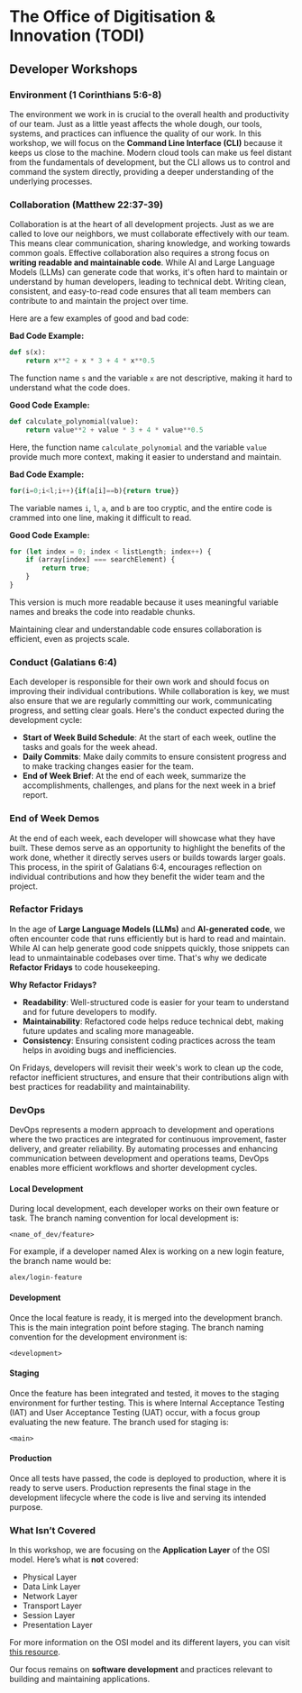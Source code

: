 # The Office of Digitisation & Innovation (TODI)
## Developer Workshops

### Environment (1 Corinthians 5:6-8)
The environment we work in is crucial to the overall health and productivity of our team. Just as a little yeast affects the whole dough, our tools, systems, and practices can influence the quality of our work. In this workshop, we will focus on the **Command Line Interface (CLI)** because it keeps us close to the machine. Modern cloud tools can make us feel distant from the fundamentals of development, but the CLI allows us to control and command the system directly, providing a deeper understanding of the underlying processes.

### Collaboration (Matthew 22:37-39)
Collaboration is at the heart of all development projects. Just as we are called to love our neighbors, we must collaborate effectively with our team. This means clear communication, sharing knowledge, and working towards common goals. Effective collaboration also requires a strong focus on **writing readable and maintainable code**. While AI and Large Language Models (LLMs) can generate code that works, it's often hard to maintain or understand by human developers, leading to technical debt. Writing clean, consistent, and easy-to-read code ensures that all team members can contribute to and maintain the project over time.

Here are a few examples of good and bad code:

**Bad Code Example:**
```python
def s(x):
    return x**2 + x * 3 + 4 * x**0.5
```
The function name `s` and the variable `x` are not descriptive, making it hard to understand what the code does.

**Good Code Example:**
```python
def calculate_polynomial(value):
    return value**2 + value * 3 + 4 * value**0.5
```
Here, the function name `calculate_polynomial` and the variable `value` provide much more context, making it easier to understand and maintain.

**Bad Code Example:**
```javascript
for(i=0;i<l;i++){if(a[i]==b){return true}}
```
The variable names `i`, `l`, `a`, and `b` are too cryptic, and the entire code is crammed into one line, making it difficult to read.

**Good Code Example:**
```javascript
for (let index = 0; index < listLength; index++) {
    if (array[index] === searchElement) {
        return true;
    }
}
```
This version is much more readable because it uses meaningful variable names and breaks the code into readable chunks.

Maintaining clear and understandable code ensures collaboration is efficient, even as projects scale. 

### Conduct (Galatians 6:4)
Each developer is responsible for their own work and should focus on improving their individual contributions. While collaboration is key, we must also ensure that we are regularly committing our work, communicating progress, and setting clear goals. Here's the conduct expected during the development cycle:

- **Start of Week Build Schedule**: At the start of each week, outline the tasks and goals for the week ahead.
- **Daily Commits**: Make daily commits to ensure consistent progress and to make tracking changes easier for the team.
- **End of Week Brief**: At the end of each week, summarize the accomplishments, challenges, and plans for the next week in a brief report.

### End of Week Demos
At the end of each week, each developer will showcase what they have built. These demos serve as an opportunity to highlight the benefits of the work done, whether it directly serves users or builds towards larger goals. This process, in the spirit of Galatians 6:4, encourages reflection on individual contributions and how they benefit the wider team and the project.

### Refactor Fridays
In the age of **Large Language Models (LLMs)** and **AI-generated code**, we often encounter code that runs efficiently but is hard to read and maintain. While AI can help generate good code snippets quickly, those snippets can lead to unmaintainable codebases over time. That's why we dedicate **Refactor Fridays** to code housekeeping.

**Why Refactor Fridays?**
- **Readability**: Well-structured code is easier for your team to understand and for future developers to modify.
- **Maintainability**: Refactored code helps reduce technical debt, making future updates and scaling more manageable.
- **Consistency**: Ensuring consistent coding practices across the team helps in avoiding bugs and inefficiencies.

On Fridays, developers will revisit their week's work to clean up the code, refactor inefficient structures, and ensure that their contributions align with best practices for readability and maintainability.

### DevOps
DevOps represents a modern approach to development and operations where the two practices are integrated for continuous improvement, faster delivery, and greater reliability. By automating processes and enhancing communication between development and operations teams, DevOps enables more efficient workflows and shorter development cycles.

#### Local Development
During local development, each developer works on their own feature or task. The branch naming convention for local development is:

```
<name_of_dev/feature>
```

For example, if a developer named Alex is working on a new login feature, the branch name would be:

```
alex/login-feature
```

#### Development
Once the local feature is ready, it is merged into the development branch. This is the main integration point before staging. The branch naming convention for the development environment is:

```
<development>
```

#### Staging
Once the feature has been integrated and tested, it moves to the staging environment for further testing. This is where Internal Acceptance Testing (IAT) and User Acceptance Testing (UAT) occur, with a focus group evaluating the new feature. The branch used for staging is:

```
<main>
```

#### Production
Once all tests have passed, the code is deployed to production, where it is ready to serve users. Production represents the final stage in the development lifecycle where the code is live and serving its intended purpose.

### What Isn’t Covered

In this workshop, we are focusing on the **Application Layer** of the OSI model. Here’s what is **not** covered:

- Physical Layer
- Data Link Layer
- Network Layer
- Transport Layer
- Session Layer
- Presentation Layer

For more information on the OSI model and its different layers, you can visit [this resource](https://www.techtarget.com/searchnetworking/definition/OSI).

Our focus remains on **software development** and practices relevant to building and maintaining applications.

